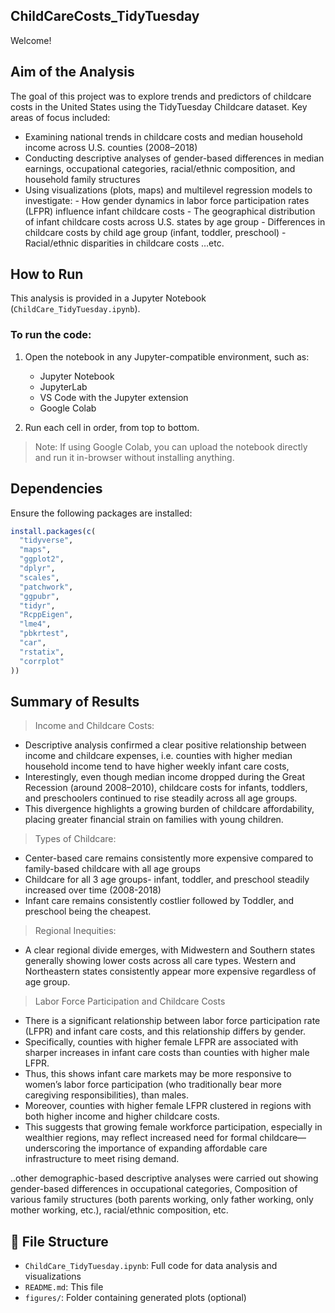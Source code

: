 ## ChildCareCosts_TidyTuesday
Welcome!

## Aim of the Analysis

  The goal of this project was to explore trends and predictors of childcare costs in the United States using the TidyTuesday Childcare dataset. 
  Key areas of focus included:
- Examining national trends in childcare costs and median household income across U.S. counties (2008–2018)
- Conducting descriptive analyses of gender-based differences in median earnings, occupational categories, racial/ethnic composition, and household family structures
- Using visualizations (plots, maps) and multilevel regression models to investigate:
         - How gender dynamics in labor force participation rates (LFPR) influence infant childcare costs
         - The geographical distribution of infant childcare costs across U.S. states by age group
         - Differences in childcare costs by child age group (infant, toddler, preschool)
         - Racial/ethnic disparities in childcare costs
…etc. 

## How to Run

This analysis is provided in a Jupyter Notebook (`ChildCare_TidyTuesday.ipynb`).

### To run the code:
1. Open the notebook in any Jupyter-compatible environment, such as:
   - Jupyter Notebook
   - JupyterLab
   - VS Code with the Jupyter extension
   - Google Colab

2. Run each cell in order, from top to bottom.

> Note: If using Google Colab, you can upload the notebook directly and run it in-browser without installing anything.


## Dependencies
Ensure the following packages are installed:

```r
install.packages(c(
  "tidyverse",
  "maps",
  "ggplot2",
  "dplyr",
  "scales",
  "patchwork",
  "ggpubr",
  "tidyr",
  "RcppEigen",
  "lme4",
  "pbkrtest",
  "car",
  "rstatix",
  "corrplot"
))
```


## Summary of Results

> Income and Childcare Costs:
 - Descriptive analysis confirmed a clear positive relationship between income and childcare expenses, i.e. counties with higher median household income tend to have higher weekly infant care costs,
 - Interestingly, even though median income dropped during the Great Recession (around 2008–2010), childcare costs for infants, toddlers, and preschoolers continued to rise steadily across all age groups.
- This divergence highlights a growing burden of childcare affordability, placing greater financial strain on families with young children.

>Types of Childcare:
- Center-based care remains consistently more expensive compared to family-based childcare with all age groups 
- Childcare for all 3 age groups- infant, toddler, and preschool steadily increased over time (2008-2018)
- Infant care remains consistently costlier followed by Toddler, and preschool being the cheapest. 

> Regional Inequities: 
-  A clear regional divide emerges, with Midwestern and Southern states generally showing lower costs across all care types. Western and Northeastern states consistently appear more       expensive regardless of age group.

> Labor Force Participation and Childcare Costs
- There is a significant relationship between labor force participation rate (LFPR) and infant care costs, and this relationship differs by gender.
- Specifically, counties with higher female LFPR are associated with sharper increases in infant care costs than counties with higher male LFPR.
- Thus, this shows infant care markets may be more responsive to women’s labor force participation (who traditionally bear more caregiving responsibilities), than males.
- Moreover, counties with higher female LFPR clustered in regions with both higher income and higher childcare costs.
- This suggests that growing female workforce participation, especially in wealthier regions, may reflect increased need for formal childcare—underscoring the importance of expanding affordable care infrastructure to meet rising demand.

..other demographic-based descriptive analyses were carried out showing gender-based differences in occupational categories, 
Composition of various family structures (both parents working, only father working, only mother working, etc.), racial/ethnic composition, etc. 

## 📁 File Structure

- `ChildCare_TidyTuesday.ipynb`: Full code for data analysis and visualizations  
- `README.md`: This file  
- `figures/`: Folder containing generated plots (optional)

